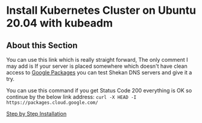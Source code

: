 # Install Kubernetes Cluster on Ubuntu 20.04 with kubeadm

## About this Section

You can use this link which is really straight forward,
The only comment I may add is If your server is placed somewhere which doesn't have clean access to [Google Packages](https://packages.cloud.google.com) you can test Shekan DNS servers and give it a try.

You can use this command if you get Status Code 200 everything is OK so continue by the below link address:
``curl -X HEAD -I https://packages.cloud.google.com/``

[Step by Step Installation](https://computingforgeeks.com/deploy-kubernetes-cluster-on-ubuntu-with-kubeadm/)
